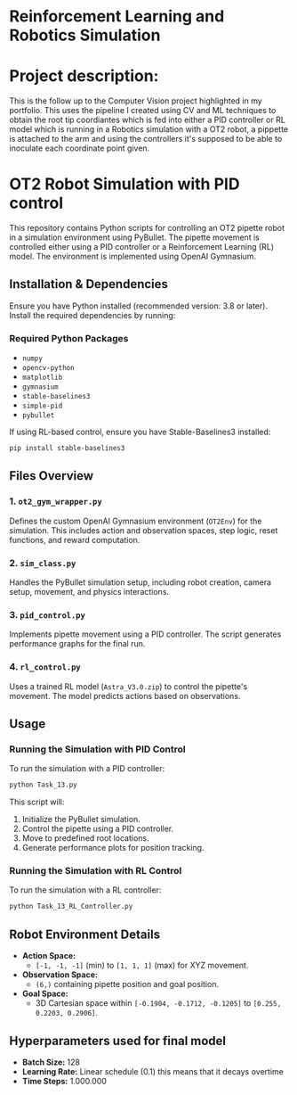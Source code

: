 # Reinforcement Learning and Robotics Simulation

# Project description:

This is the follow up to the Computer Vision project highlighted in my portfolio. This uses the pipeline I created using CV and ML techniques to obtain the root tip coordiantes which is fed into either a PID controller or RL model which is running in a Robotics simulation with a OT2 robot, a pippette is attached to the arm and using the controllers it's supposed to be able to inoculate each coordinate point given. 

# OT2 Robot Simulation with PID control

This repository contains Python scripts for controlling an OT2 pipette robot in a simulation environment using PyBullet. The pipette movement is controlled either using a PID controller or a Reinforcement Learning (RL) model. The environment is implemented using OpenAI Gymnasium.

## Installation & Dependencies

Ensure you have Python installed (recommended version: 3.8 or later). Install the required dependencies by running:

### Required Python Packages

- `numpy`
- `opencv-python`
- `matplotlib`
- `gymnasium`
- `stable-baselines3`
- `simple-pid`
- `pybullet`

If using RL-based control, ensure you have Stable-Baselines3 installed:

```bash
pip install stable-baselines3
```

## Files Overview

### 1. `ot2_gym_wrapper.py`

Defines the custom OpenAI Gymnasium environment (`OT2Env`) for the simulation. This includes action and observation spaces, step logic, reset functions, and reward computation.

### 2. `sim_class.py`

Handles the PyBullet simulation setup, including robot creation, camera setup, movement, and physics interactions.

### 3. `pid_control.py`

Implements pipette movement using a PID controller. The script generates performance graphs for the final run.

### 4. `rl_control.py`

Uses a trained RL model (`Astra_V3.0.zip`) to control the pipette's movement. The model predicts actions based on observations.

## Usage

### Running the Simulation with PID Control

To run the simulation with a PID controller:

```bash
python Task_13.py
```

This script will:

1. Initialize the PyBullet simulation.
2. Control the pipette using a PID controller.
3. Move to predefined root locations.
4. Generate performance plots for position tracking.

### Running the Simulation with RL Control

To run the simulation with a RL controller:

```bash
python Task_13_RL_Controller.py
```

## Robot Environment Details

- **Action Space:**
  - `[-1, -1, -1]` (min) to `[1, 1, 1]` (max) for XYZ movement.
- **Observation Space:**
  - `(6,)` containing pipette position and goal position.
- **Goal Space:**
  - 3D Cartesian space within `[-0.1904, -0.1712, -0.1205]` to `[0.255, 0.2203, 0.2906]`.

## Hyperparameters used for final model

- **Batch Size:** 128
- **Learning Rate:** Linear schedule (0.1) this means that it decays overtime 
- **Time Steps:** 1.000.000